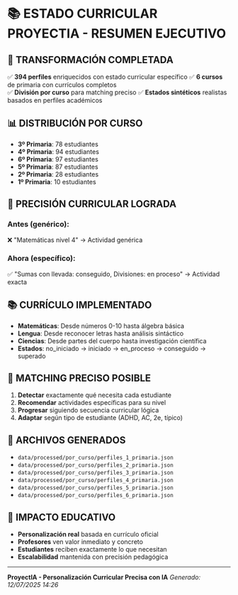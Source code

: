 
# 📚 ESTADO CURRICULAR PROYECTIA - RESUMEN EJECUTIVO

## 🎯 TRANSFORMACIÓN COMPLETADA
✅ **394 perfiles** enriquecidos con estado curricular específico
✅ **6 cursos** de primaria con currículos completos  
✅ **División por curso** para matching preciso
✅ **Estados sintéticos** realistas basados en perfiles académicos

## 📊 DISTRIBUCIÓN POR CURSO
- **3º Primaria**: 78 estudiantes
- **4º Primaria**: 94 estudiantes
- **6º Primaria**: 97 estudiantes
- **5º Primaria**: 87 estudiantes
- **2º Primaria**: 28 estudiantes
- **1º Primaria**: 10 estudiantes

## 🧠 PRECISIÓN CURRICULAR LOGRADA

### Antes (genérico):
❌ "Matemáticas nivel 4" → Actividad genérica

### Ahora (específico):  
✅ "Sumas con llevada: conseguido, Divisiones: en proceso" → Actividad exacta

## 📚 CURRÍCULO IMPLEMENTADO
- **Matemáticas**: Desde números 0-10 hasta álgebra básica
- **Lengua**: Desde reconocer letras hasta análisis sintáctico  
- **Ciencias**: Desde partes del cuerpo hasta investigación científica
- **Estados**: no_iniciado → iniciado → en_proceso → conseguido → superado

## 🎯 MATCHING PRECISO POSIBLE
1. **Detectar** exactamente qué necesita cada estudiante
2. **Recomendar** actividades específicas para su nivel
3. **Progresar** siguiendo secuencia curricular lógica
4. **Adaptar** según tipo de estudiante (ADHD, AC, 2e, típico)

## 📁 ARCHIVOS GENERADOS
- `data/processed/por_curso/perfiles_1_primaria.json`
- `data/processed/por_curso/perfiles_2_primaria.json`
- `data/processed/por_curso/perfiles_3_primaria.json`
- `data/processed/por_curso/perfiles_4_primaria.json`
- `data/processed/por_curso/perfiles_5_primaria.json`
- `data/processed/por_curso/perfiles_6_primaria.json`

## 🚀 IMPACTO EDUCATIVO
- **Personalización real** basada en currículo oficial
- **Profesores** ven valor inmediato y concreto
- **Estudiantes** reciben exactamente lo que necesitan
- **Escalabilidad** mantenida con precisión pedagógica

---
**ProyectIA - Personalización Curricular Precisa con IA**
*Generado: 12/07/2025 14:26*
